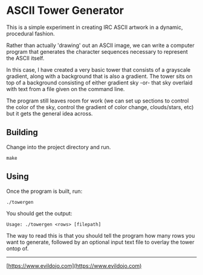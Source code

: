 # ASCII Tower Generator

This is a simple experiment in creating IRC ASCII artwork in a dynamic, procedural fashion.

Rather than actually 'drawing' out an ASCII image, we can write a computer program that generates the character sequences necessary to represent the ASCII itself. 

In this case, I have created a very basic tower that consists of a grayscale gradient, along with a background that is also a gradient. The tower sits on top of a background consisting of either gradient sky -or- that sky overlaid with text from a file given on the command line. 

The program still leaves room for work (we can set up sections to control the color of the sky, control the gradient of color change, clouds/stars, etc) but it gets the general idea across.

## Building

Change into the project directory and run.

```
make
```

## Using

Once the program is built, run:

```
./towergen
```

You should get the output:

```
Usage: ./towergen <rows> [filepath]
```

The way to read this is that you should tell the program how many rows you want to generate, followed by an optional input text file to overlay the tower ontop of. 

------

[https://www.evildojo.com](https://www.evildojo.com)

